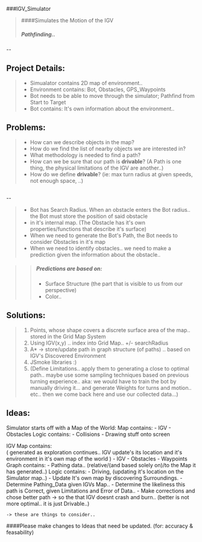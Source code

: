 ###IGV_Simulator


>####Simulates the Motion of the IGV
>##### Pathfinding..
--

## Project Details:

>  +  Simualator contains 2D map of environment..
>  +  Environment contains: Bot, Obstacles, GPS_Waypoints
>  +  Bot needs to be able to move through the simulator; Pathfind from Start to Target
>  +  Bot contains:  It's own information about the environment..
   
   
## Problems:

>  +  How can we describe objects in the map?
>  +  How do we find the list of nearby objects we are interested in?
>  +  What methodology is needed to find a path?
>  +  How can we be sure that our path is **drivable**? (A Path is one thing, the physical limitations of the IGV are another..)
>  +  How do we define **drivable**? (ie: max turn radius at given speeds, not enough space, ..) 

## 
--
>  +  Bot has Search Radius. When an obstacle enters the Bot radius.. the Bot must store the position of said obstacle
>  +  in it's internal map. (The Obstacle has it's own properties/functions that describe it's surface)
>  +  When we need to generate the Bot's Path, the Bot needs to consider Obstacles in it's map
>  +  When we need to identify obstacles.. we need to make a prediction given the information about the obstacle..
 
>> #####   Predictions are based on: 
>> +  Surface Structure (the part that is visible to us from our perspective)
>> +  Color..


  
## Solutions:

>   1.  Points, whose shape covers a discrete surface area of the map.. stored in the Grid Map System
>   2.  Using IGV(x,y) .. index into Grid Map.. +/- searchRadius
>   3.  A* -> store/update path in graph structure (of paths) .. based on IGV's Discovered Environment
>   4.  JSmoke libraries :)
>   5.  (Define Limitations.. apply them to generating a close to optimal path.. maybe use some sampling techniques based on previous turning experience..
 aka: we would have to train the bot by manually driving it... and generate Weights for turns and motion.. etc.. then we come back here and use our collected data...)

## Ideas:

Simulator starts off with a Map of the World:
	Map contains:
		- IGV
		- Obstacles
	Logic contains:
		- Collisions
		- Drawing stuff onto screen


IGV
	Map contains:  
		( generated as exploration continues..
		  IGV update's its location and it's environment
		  in it's own map of the world )
		- IGV
		- Obstacles
		- Waypoints
	Graph contains:
		- Pathing data.. (relative/(and based solely on)/to the Map it has generated..)
	Logic contains:
		- Driving, (updating it's location on the Simulator map..)
		- Update It's own map by discovering Surroundings.
		- Determine Pathing_Data given IGVs Map.. 
		- Determine the likeliness this path is Correct, given Limitations and Error of Data..
		- Make corrections and chose better path -> so the that IGV doesnt crash and burn..
			(better is not more optimal.. it is just Drivable..)

	-> these are things to consider.. 

####Please make changes to Ideas that need be updated. (for: accuracy & feasability)
